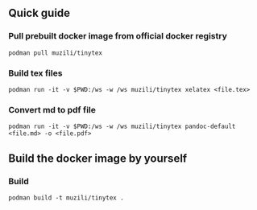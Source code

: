## Quick guide

### Pull prebuilt docker image from official docker registry

```
podman pull muzili/tinytex
```
### Build tex files

```
podman run -it -v $PWD:/ws -w /ws muzili/tinytex xelatex <file.tex>
```

### Convert md to pdf file
```
podman run -it -v $PWD:/ws -w /ws muzili/tinytex pandoc-default <file.md> -o <file.pdf>
```

## Build the docker image by yourself

### Build

```
podman build -t muzili/tinytex .
```


